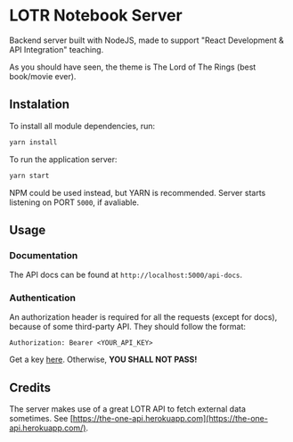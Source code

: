 # LOTR Notebook Server
Backend server built with NodeJS, made to support "React Development & API Integration" teaching.

As you should have seen, the theme is The Lord of The Rings (best book/movie ever).

## Instalation

To install all module dependencies, run:
```sh
yarn install
```

To run the application server:
```sh
yarn start
```

NPM could be used instead, but YARN is recommended. Server starts listening on PORT `5000`, if avaliable.

## Usage

### Documentation

The API docs can be found at `http://localhost:5000/api-docs`.

### Authentication

An authorization header is required for all the requests (except for docs), because of some third-party API. They should follow the format:
```
Authorization: Bearer <YOUR_API_KEY>
```

Get a key [here](https://the-one-api.herokuapp.com/sign-up). Otherwise, **YOU SHALL NOT PASS!**

## Credits

The server makes use of a great LOTR API to fetch external data sometimes. See [https://the-one-api.herokuapp.com](https://the-one-api.herokuapp.com/).
